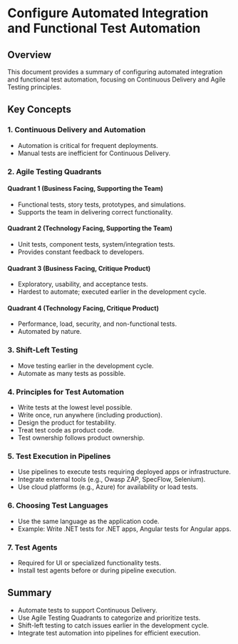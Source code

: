 # Configure Automated Integration and Functional Test Automation

## Overview
This document provides a summary of configuring automated integration and functional test automation, focusing on Continuous Delivery and Agile Testing principles.

## Key Concepts

### 1. Continuous Delivery and Automation
- Automation is critical for frequent deployments.
- Manual tests are inefficient for Continuous Delivery.

### 2. Agile Testing Quadrants
#### Quadrant 1 (Business Facing, Supporting the Team)
- Functional tests, story tests, prototypes, and simulations.
- Supports the team in delivering correct functionality.

#### Quadrant 2 (Technology Facing, Supporting the Team)
- Unit tests, component tests, system/integration tests.
- Provides constant feedback to developers.

#### Quadrant 3 (Business Facing, Critique Product)
- Exploratory, usability, and acceptance tests.
- Hardest to automate; executed earlier in the development cycle.

#### Quadrant 4 (Technology Facing, Critique Product)
- Performance, load, security, and non-functional tests.
- Automated by nature.

### 3. Shift-Left Testing
- Move testing earlier in the development cycle.
- Automate as many tests as possible.

### 4. Principles for Test Automation
- Write tests at the lowest level possible.
- Write once, run anywhere (including production).
- Design the product for testability.
- Treat test code as product code.
- Test ownership follows product ownership.

### 5. Test Execution in Pipelines
- Use pipelines to execute tests requiring deployed apps or infrastructure.
- Integrate external tools (e.g., Owasp ZAP, SpecFlow, Selenium).
- Use cloud platforms (e.g., Azure) for availability or load tests.

### 6. Choosing Test Languages
- Use the same language as the application code.
- Example: Write .NET tests for .NET apps, Angular tests for Angular apps.

### 7. Test Agents
- Required for UI or specialized functionality tests.
- Install test agents before or during pipeline execution.

## Summary
- Automate tests to support Continuous Delivery.
- Use Agile Testing Quadrants to categorize and prioritize tests.
- Shift-left testing to catch issues earlier in the development cycle.
- Integrate test automation into pipelines for efficient execution.

